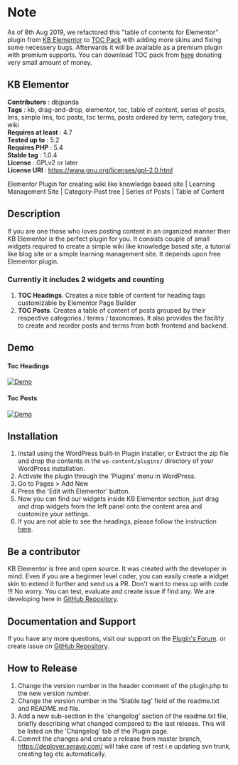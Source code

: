 # Note
As of 8th Aug 2019, we refactored this "table of contents for Elementor" plugin from [KB Elementor](https://en-gb.wordpress.org/plugins/kb-elementor) to [TOC Pack](https://dbjpanda.me/apps/tocpack) with adding more skins and fixing some necessery bugs. Afterwards it will be available as a premium plugin with premium supports. You can download TOC pack from [here](https://dbjpanda.me/apps/tocpack) donating very small amount of money.










## KB Elementor

**Contributors** : dbjpanda  
**Tags** : kb, drag-and-drop, elementor, toc, table of content, series of posts, lms, simple lms, toc posts, toc terms, posts ordered by term, category tree, wiki  
**Requires at least** : 4.7  
**Tested up to** : 5.2  
**Requires PHP** : 5.4  
**Stable tag** : 1.0.4  
**License** : GPLv2 or later  
**License URI** : https://www.gnu.org/licenses/gpl-2.0.html

Elementor Plugin for creating wiki like knowledge based site |  Learning Management Site  | Category-Post tree | Series of Posts | Table of Content

## Description

If you are one those who loves posting content in an organized manner then KB Elementor is the perfect plugin for you. It consists couple of small widgets required to create a simple wiki like knowledge based site, a tutorial like blog site or a simple learning management site. It depends upon free Elementor plugin.

### Currently it includes 2 widgets and counting

1. **TOC Headings**. Creates a nice table of content for heading tags customizable by Elementor Page Builder
1. **TOC Posts**. Creates a table of content of posts grouped by their respective categories / terms / taxonomies. It also provides the facility to create and reorder posts and terms from both frontend and backend.

## Demo

#### Toc Headings

[![Demo](https://j.gifs.com/6XmN07.gif)](https://www.youtube.com/watch?v=B8SpkyEaAU4)

#### Toc Posts
[![Demo](https://j.gifs.com/NLEgBD.gif)](https://youtu.be/USbBnYkPLKg)

## Installation

1. Install using the WordPress built-in Plugin installer, or Extract the zip file and drop the contents in the `wp-content/plugins/` directory of your WordPress installation.
1. Activate the plugin through the 'Plugins' menu in WordPress.
1. Go to Pages > Add New
1. Press the 'Edit with Elementor' button.
1. Now you can find our widgets inside KB Elementor section, just drag and drop widgets from the left panel onto the content area and customize your settings.
1. If you are not able to see the headings, please follow the instruction [here](https://github.com/dbjpanda/kb-elementor/issues/15).

## Be a contributor

KB Elementor is free and open source. It was created with the developer in mind. Even if you are a beginner level coder, you can easily create a widget skin to extend it further and send us a PR.
Don't want to mess up with code !!! No worry. You can test, evaluate and create issue if find any. We are developing here in [GitHub Repository](https://github.com/dbjpanda/kb-elementor).

## Documentation and Support
If you have any more questions, visit our support on the [Plugin's Forum](https://wordpress.org/support/plugin/kb-elementor). or create issue on [GitHub Repository](https://github.com/dbjpanda/kb-elementor).

## How to Release
1. Change the version number in the header comment of the plugin.php to the new version number.
1. Change the version number in the 'Stable tag' field of the readme.txt and README.md file.
1. Add a new sub-section in the 'changelog' section of the readme.txt file, briefly describing what changed compared to the last release. This will be listed on the 'Changelog' tab of the Plugin page.
1. Commit the changes and create a release from master branch, https://deployer.seravo.com/ will take care of rest i.e updating svn trunk, creating tag etc automatically. 
